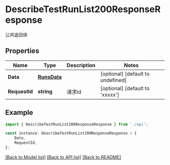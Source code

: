 # DescribeTestRunList200ResponseResponse

公共返回体

## Properties

Name | Type | Description | Notes
------------ | ------------- | ------------- | -------------
**Data** | [**RunsData**](RunsData.md) |  | [optional] [default to undefined]
**RequestId** | **string** | 请求id | [optional] [default to 'xxxxx']

## Example

```typescript
import { DescribeTestRunList200ResponseResponse } from './api';

const instance: DescribeTestRunList200ResponseResponse = {
    Data,
    RequestId,
};
```

[[Back to Model list]](../README.md#documentation-for-models) [[Back to API list]](../README.md#documentation-for-api-endpoints) [[Back to README]](../README.md)
